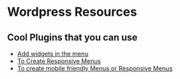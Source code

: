 # Wordpress Resources

## Cool Plugins that you can use

* [Add widgets in the menu](https://wordpress.org/plugins/wp-widget-in-navigation/)
* [To Create Responsive Menus](https://wordpress.org/plugins/responsive-menu/)
* [To create mobile friendly Menus or Responsive Menus](https://wordpress.org/plugins/mobile-menu/)